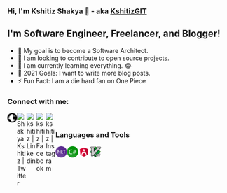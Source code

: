 ### Hi, I'm Kshitiz Shakya :wave: - aka [KshitizGIT][website]

## I'm Software Engineer, Freelancer, and Blogger!

- :goal_net: My goal is to become a Software Architect.
- :palm_tree: I am looking to contribute to open source projects.
- :seedling: I am currently learning everything. :joy:
- :muscle: 2021 Goals: I want to write more blog posts.
- :zap: Fun Fact: I am a die hard fan on One Piece

### Connect with me:
[<img align="left" alt="kshitizshakya.com.np" width="22px" src="https://raw.githubusercontent.com/iconic/open-iconic/master/svg/globe.svg" />][website]
[<img align="left" alt="ShakyaKshitiz | Twitter" width="22px" src="https://cdn.jsdelivr.net/npm/simple-icons@v3/icons/twitter.svg" />][twitter]
[<img align="left" alt="kshitiz | Linkedin" width="22px" src="https://cdn.jsdelivr.net/npm/simple-icons@v3/icons/linkedin.svg" />][linkedin]
[<img align="left" alt="kshitiz | Facebook" width="22px" src="https://cdn.jsdelivr.net/npm/simple-icons@v3/icons/facebook.svg" />][facebook]
[<img align="left" alt="kshitiz | Instagram" width="22px" src="https://cdn.jsdelivr.net/npm/simple-icons@v3/icons/instagram.svg" />][instagram]
<br />

### Languages and Tools
[<img align="left" alt="dotnet" width="26px" src="https://raw.githubusercontent.com/github/explore/93d8a67084f94b2a444e510199a6e7622e5b09a3/topics/dotnet/dotnet.png" />][website]
[<img align="left" alt="csharp" width="26px" src="https://raw.githubusercontent.com/github/explore/80688e429a7d4ef2fca1e82350fe8e3517d3494d/topics/csharp/csharp.png" />][website]
[<img align="left" alt="angular" width="26px" src="https://raw.githubusercontent.com/github/explore/80688e429a7d4ef2fca1e82350fe8e3517d3494d/topics/angular/angular.png" />][website]
[<img align="left" alt="Vim" width="26px" src="https://raw.githubusercontent.com/github/explore/80688e429a7d4ef2fca1e82350fe8e3517d3494d/topics/vim/vim.png" />][vim]


[website]: https://kshitizshakya.com.np
[twitter]: https://twitter.com/shakyakshitiz
[linkedin]: https://www.linkedin.com/in/kshitiz-shakya-277617b5
[facebook]: https://www.facebook.com/kshtiz
[instagram]: https://www.instagram.com/kshitizd.shakya
[vim]: https://github.com/vim
